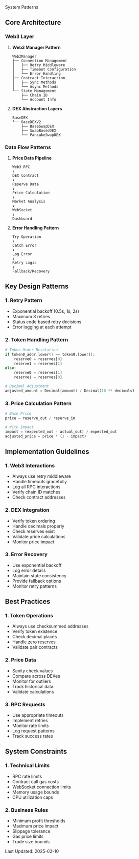 System Patterns

## Core Architecture

### Web3 Layer
1. **Web3 Manager Pattern**
   ```
   Web3Manager
   ├── Connection Management
   │   ├── Retry Middleware
   │   ├── Timeout Configuration
   │   └── Error Handling
   ├── Contract Interaction
   │   ├── Sync Methods
   │   └── Async Methods
   └── State Management
       ├── Chain ID
       └── Account Info
   ```

2. **DEX Abstraction Layers**
   ```
   BaseDEX
   └── BaseDEXV2
       ├── BaseSwapDEX
       ├── SwapBasedDEX
       └── PancakeSwapDEX
   ```

### Data Flow Patterns
1. **Price Data Pipeline**
   ```
   Web3 RPC
   ↓
   DEX Contract
   ↓
   Reserve Data
   ↓
   Price Calculation
   ↓
   Market Analysis
   ↓
   WebSocket
   ↓
   Dashboard
   ```

2. **Error Handling Pattern**
   ```
   Try Operation
   ↓
   Catch Error
   ↓
   Log Error
   ↓
   Retry Logic
   ↓
   Fallback/Recovery
   ```

## Key Design Patterns

### 1. Retry Pattern
- Exponential backoff (0.5s, 1s, 2s)
- Maximum 3 retries
- Status code based retry decisions
- Error logging at each attempt

### 2. Token Handling Pattern
```python
# Token Order Resolution
if token0_addr.lower() == token0.lower():
    reserve0 = reserves[0]
    reserve1 = reserves[1]
else:
    reserve0 = reserves[1]
    reserve1 = reserves[0]

# Decimal Adjustment
adjusted_amount = Decimal(amount) / Decimal(10 ** decimals)
```

### 3. Price Calculation Pattern
```python
# Base Price
price = reserve_out / reserve_in

# With Impact
impact = (expected_out - actual_out) / expected_out
adjusted_price = price * (1 - impact)
```

## Implementation Guidelines

### 1. Web3 Interactions
- Always use retry middleware
- Handle timeouts gracefully
- Log all RPC interactions
- Verify chain ID matches
- Check contract addresses

### 2. DEX Integration
- Verify token ordering
- Handle decimals properly
- Check reserves exist
- Validate price calculations
- Monitor price impact

### 3. Error Recovery
- Use exponential backoff
- Log error details
- Maintain state consistency
- Provide fallback options
- Monitor retry patterns

## Best Practices

### 1. Token Operations
- Always use checksummed addresses
- Verify token existence
- Check decimal places
- Handle zero reserves
- Validate pair contracts

### 2. Price Data
- Sanity check values
- Compare across DEXes
- Monitor for outliers
- Track historical data
- Validate calculations

### 3. RPC Requests
- Use appropriate timeouts
- Implement retries
- Monitor rate limits
- Log request patterns
- Track success rates

## System Constraints

### 1. Technical Limits
- RPC rate limits
- Contract call gas costs
- WebSocket connection limits
- Memory usage bounds
- CPU utilization caps

### 2. Business Rules
- Minimum profit thresholds
- Maximum price impact
- Slippage tolerance
- Gas price limits
- Trade size bounds

Last Updated: 2025-02-10
